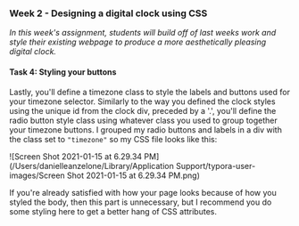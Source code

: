 ### Week 2 - Designing a digital clock using CSS

*In this week's assignment, students will build off of last weeks work and style their existing webpage to produce a more aesthetically pleasing digital clock.*

#### Task 4: Styling your buttons 

Lastly, you'll define a timezone class to style the labels and buttons used for your timezone selector.  Similarly to the way you defined the clock styles using the unique id from the clock div, preceded by a '.', you'll define the radio button style class using whatever class you used to group together your timezone buttons. I grouped my radio buttons and labels in a div with the class set to `"timezone"` so my CSS file looks like this:

![Screen Shot 2021-01-15 at 6.29.34 PM](/Users/danielleanzelone/Library/Application Support/typora-user-images/Screen Shot 2021-01-15 at 6.29.34 PM.png)

If you're already satisfied with how your page looks because of how you styled the body, then this part is unnecessary, but I recommend you do some styling here to get a better hang of CSS attributes.